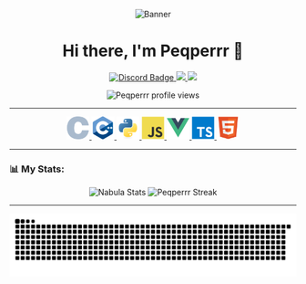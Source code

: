 <!-- Banner -->
<p align="center">
  <img src="https://github.com/Peqperrr/Peqperrr/blob/main/IMG_6696.gif?raw=true" alt="Banner" width="80%" />
</p>

<h1 align="center">Hi there, I'm Peqperrr 👋</h1>

<p align="center"> 
  <a href="https://discord.com/users/592823845673631936">
    <img src="https://img.shields.io/badge/Discord-Peqperrr%237777-5865F2?logo=discord&logoColor=white&style=for-the-badge" alt="Discord Badge" />
     <img src="https://img.shields.io/badge/Linux-FCC624?style=for-the-badge&logo=linux&logoColor=black" />
      <img src="https://img.shields.io/badge/Kali_Linux-557C94?style=for-the-badge&logo=kali-linux&logoColor=white" />
</a>      
<p align="center"> 
  
  </a>
  <img src="https://komarev.com/ghpvc/?username=Peqperrr&label=Profile%20Views&color=00ff00&style=flat-square" alt="Peqperrr profile views" />
<p  
  
</p>

---

<p align="center">
  <a href="https://www.cprogramming.com/" target="_blank" rel="noreferrer">
    <img src="https://raw.githubusercontent.com/devicons/devicon/master/icons/c/c-original.svg" alt="C" width="40" height="40"/>
  </a>
  <a href="https://www.w3schools.com/cpp/" target="_blank" rel="noreferrer">
    <img src="https://raw.githubusercontent.com/devicons/devicon/master/icons/cplusplus/cplusplus-original.svg" alt="C++" width="40" height="40"/>
  </a>
  <a href="https://www.python.org" target="_blank" rel="noreferrer">
    <img src="https://raw.githubusercontent.com/devicons/devicon/master/icons/python/python-original.svg" alt="Python" width="40" height="40"/>
  </a>
  <a href="https://developer.mozilla.org/en-US/docs/Web/JavaScript" target="_blank" rel="noreferrer">
    <img src="https://raw.githubusercontent.com/devicons/devicon/master/icons/javascript/javascript-original.svg" alt="JavaScript" width="40" height="40"/>
  </a>
  <a href="https://vuejs.org/" target="_blank" rel="noreferrer">
    <img src="https://raw.githubusercontent.com/devicons/devicon/master/icons/vuejs/vuejs-original.svg" alt="Vue" width="40" height="40"/>
  </a>
  <a href="https://www.typescriptlang.org/" target="_blank" rel="noreferrer">
    <img src="https://raw.githubusercontent.com/devicons/devicon/master/icons/typescript/typescript-original.svg" alt="TypeScript" width="40" height="40"/>
  </a>
  <a href="https://developer.mozilla.org/en-US/docs/Web/HTML" target="_blank" rel="noreferrer">
    <img src="https://raw.githubusercontent.com/devicons/devicon/master/icons/html5/html5-original.svg" alt="HTML" width="40" height="40"/>
  </a>
</p>


---


### 📊 My Stats:

<p align="center">
  <img src="https://github-readme-stats.vercel.app/apiPeqperrr=Nabula&show_icons=true&locale=en&theme=tokyonight" alt="Nabula Stats" height="180"/>
  </a>
  <img src="https://github-readme-streak-stats.herokuapp.com/?user=Peqperrr&theme=tokyonight" alt="Peqperrr Streak" height="180"/>
</p>

---

<p align="center">
  <img src="https://raw.githubusercontent.com/Peqperrr/Peqperrr/output/github-contribution-grid-snake-dark.svg" alt="Contribution Snake" />
</p>
